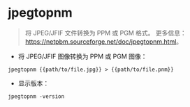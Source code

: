 # jpegtopnm

> 将 JPEG/JFIF 文件转换为 PPM 或 PGM 格式。
> 更多信息：<https://netpbm.sourceforge.net/doc/jpegtopnm.html>。

- 将 JPEG/JFIF 图像转换为 PPM 或 PGM 图像：

`jpegtopnm {{path/to/file.jpg}} > {{path/to/file.pnm}}`

- 显示版本：

`jpegtopnm -version`